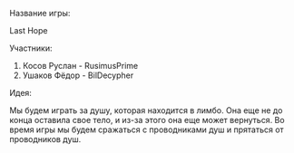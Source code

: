 Название игры: 

Last Hope

Участники: 
1. Косов Руслан - RusimusPrime
2. Ушаков Фёдор - BilDecypher

Идея:

Мы будем играть за душу, которая находится в лимбо. Она еще не до конца оставила свое тело, и из-за этого она еще может вернуться. Во время игры мы будем сражаться с проводниками душ и прятаться от проводников душ.
